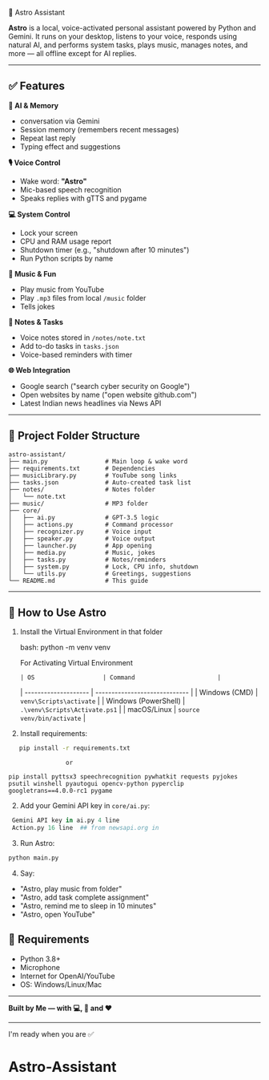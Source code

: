  🤖 Astro Assistant

**Astro** is a local, voice-activated personal assistant powered by Python and Gemini. It runs on your desktop, listens to your voice, responds using natural AI, and performs system tasks, plays music, manages notes, and more — all offline except for AI replies.

---

## ✅ Features

**🧠 AI & Memory**

*  conversation via Gemini
* Session memory (remembers recent messages)
* Repeat last reply
* Typing effect and suggestions

**🎙 Voice Control**

* Wake word: **"Astro"**
* Mic-based speech recognition
* Speaks replies with gTTS and pygame

**💻 System Control**

* Lock your screen
* CPU and RAM usage report
* Shutdown timer (e.g., "shutdown after 10 minutes")
* Run Python scripts by name

**🎵 Music & Fun**

* Play music from YouTube
* Play `.mp3` files from local `/music` folder
* Tells jokes

**📝 Notes & Tasks**

* Voice notes stored in `/notes/note.txt`
* Add to-do tasks in `tasks.json`
* Voice-based reminders with timer

**🌐 Web Integration**

* Google search ("search cyber security on Google")
* Open websites by name ("open website github.com")
* Latest Indian news headlines via News API

---

## 📁 Project Folder Structure

```
astro-assistant/
├── main.py                # Main loop & wake word
├── requirements.txt       # Dependencies
├── musicLibrary.py        # YouTube song links
├── tasks.json             # Auto-created task list
├── notes/                 # Notes folder
│   └── note.txt
├── music/                 # MP3 folder
├── core/
│   ├── ai.py              # GPT-3.5 logic
│   ├── actions.py         # Command processor
│   ├── recognizer.py      # Voice input
│   ├── speaker.py         # Voice output
│   ├── launcher.py        # App opening
│   ├── media.py           # Music, jokes
│   ├── tasks.py           # Notes/reminders
│   ├── system.py          # Lock, CPU info, shutdown
│   └── utils.py           # Greetings, suggestions
└── README.md              # This guide
```

---

## 🚀 How to Use Astro

 1. Install the Virtual Environment in that folder 

    bash:  python -m venv venv 

    For Activating Virtual Environment

        | OS                   | Command                       |
    | -------------------- | ----------------------------- |
    | Windows (CMD)        | `venv\Scripts\activate`       |
    | Windows (PowerShell) | `.\venv\Scripts\Activate.ps1` |
    | macOS/Linux          | `source venv/bin/activate`    |
    

    

2.  Install requirements:

```bash
   pip install -r requirements.txt
   ```
                    or  

    pip install pyttsx3 speechrecognition pywhatkit requests pyjokes psutil winshell pyautogui opencv-python pyperclip    googletrans==4.0.0-rc1 pygame 



2. Add your Gemini API key in `core/ai.py`:

```python
 Gemini API key in ai.py 4 line 
 Action.py 16 line  ## from newsapi.org in 

```

3. Run Astro:

```bash
python main.py
```

4. Say:

* "Astro, play music from folder"
* "Astro, add task complete assignment"
* "Astro, remind me to sleep in 10 minutes"
* "Astro, open YouTube"



## 🧠 Requirements

* Python 3.8+
* Microphone
* Internet for OpenAI/YouTube
* OS: Windows/Linux/Mac

---

**Built by Me — with 💻, 🎤 and ❤️**

---


I'm ready when you are ✅
# Astro-Assistant
